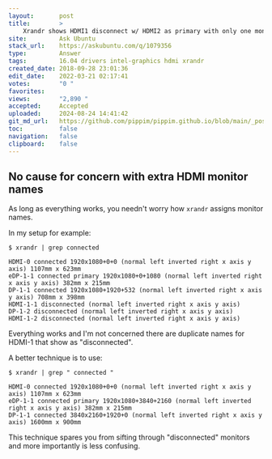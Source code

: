 ```yaml
---
layout:       post
title:        >
    Xrandr shows HDMI1 disconnect w/ HDMI2 as primary with only one monitor
site:         Ask Ubuntu
stack_url:    https://askubuntu.com/q/1079356
type:         Answer
tags:         16.04 drivers intel-graphics hdmi xrandr
created_date: 2018-09-28 23:01:36
edit_date:    2022-03-21 02:17:41
votes:        "0 "
favorites:    
views:        "2,890 "
accepted:     Accepted
uploaded:     2024-08-24 14:41:42
git_md_url:   https://github.com/pippim/pippim.github.io/blob/main/_posts/2018/2018-09-28-Xrandr-shows-HDMI1-disconnect-w_-HDMI2-as-primary-with-only-one-monitor.md
toc:          false
navigation:   false
clipboard:    false
---
```


## No cause for concern with extra HDMI monitor names

As long as everything works, you needn't worry how `xrandr` assigns monitor names.

In my setup for example:

``` 
$ xrandr | grep connected

HDMI-0 connected 1920x1080+0+0 (normal left inverted right x axis y axis) 1107mm x 623mm
eDP-1-1 connected primary 1920x1080+0+1080 (normal left inverted right x axis y axis) 382mm x 215mm
DP-1-1 connected 1920x1080+1920+532 (normal left inverted right x axis y axis) 708mm x 398mm
HDMI-1-1 disconnected (normal left inverted right x axis y axis)
DP-1-2 disconnected (normal left inverted right x axis y axis)
HDMI-1-2 disconnected (normal left inverted right x axis y axis)
```

Everything works and I'm not concerned there are duplicate names for HDMI-1 that show as "disconnected".

A better technique is to use:

``` terminal
$ xrandr | grep " connected "

HDMI-0 connected 1920x1080+0+0 (normal left inverted right x axis y axis) 1107mm x 623mm
eDP-1-1 connected primary 1920x1080+3840+2160 (normal left inverted right x axis y axis) 382mm x 215mm
DP-1-1 connected 3840x2160+1920+0 (normal left inverted right x axis y axis) 1600mm x 900mm
```

This technique spares you from sifting through "disconnected" monitors and more importantly is less confusing.
